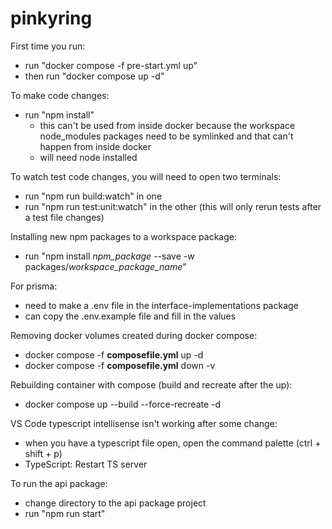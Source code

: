 # pinkyring

First time you run:
- run "docker compose -f pre-start.yml up"
- then run "docker compose up -d"

To make code changes:
- run "npm install"
  - this can't be used from inside docker because the workspace node_modules packages need to be symlinked and that can't happen from inside docker
  - will need node installed

To watch test code changes, you will need to open two terminals:
- run "npm run build:watch" in one
- run "npm run test:unit:watch" in the other (this will only rerun tests after a test file changes)

Installing new npm packages to a workspace package:
- run "npm install _npm_package_ --save -w packages/_workspace_package_name_"

For prisma:
- need to make a .env file in the interface-implementations package
- can copy the .env.example file and fill in the values

Removing docker volumes created during docker compose:
- docker compose -f __composefile.yml__ up -d
- docker compose -f __composefile.yml__ down -v

Rebuilding container with compose (build and recreate after the up):
- docker compose up --build --force-recreate -d

VS Code typescript intellisense isn't working after some change:
- when you have a typescript file open, open the command palette (ctrl + shift + p)
- TypeScript: Restart TS server

To run the api package:
- change directory to the api package project
- run "npm run start"

